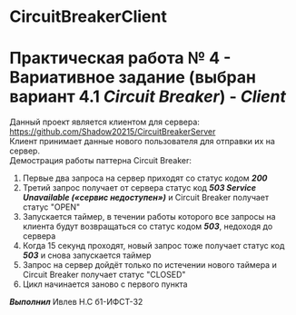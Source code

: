 # CircuitBreakerClient
# Практическая работа № 4 - Вариативное задание (выбран вариант 4.1 ***Circuit Breaker***) - ***Client***
Данный проект является клиентом для сервера: https://github.com/Shadow20215/CircuitBreakerServer  
Клиент принимает данные нового пользователя для отправки их на сервер.  
Демострация работы паттерна Circuit Breaker:  
1. Первые два запроса на сервер приходят со статус кодом ***200***
2. Третий запрос получает от сервера статус код ***503 Service Unavailable («сервис недоступен»)*** и Circuit Breaker получает статус "OPEN"
3. Запускается таймер, в течении работы которого все запросы на клиента будут возвращаться со статус кодом ***503***, недоходя до сервера 
4. Когда 15 секунд проходят, новый запрос тоже получает статус код ***503*** и снова запускается таймер
5. Запрос на сервер дойдёт только по истечении нового таймера и Circuit Breaker получает статус "CLOSED"
6. Цикл начинается заново с первого пункта

***Выполнил*** Ивлев Н.С б1-ИФСТ-32
